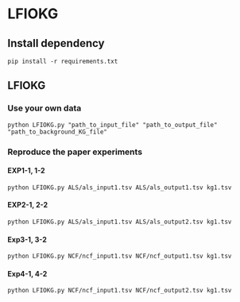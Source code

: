 # LFIOKG

## Install dependency
```
pip install -r requirements.txt
```
## LFIOKG

### Use your own data
```
python LFIOKG.py "path_to_input_file" "path_to_output_file" "path_to_background_KG_file"
```

### Reproduce the paper experiments

#### EXP1-1, 1-2
```
python LFIOKG.py ALS/als_input1.tsv ALS/als_output1.tsv kg1.tsv
```

#### EXP2-1, 2-2
```
python LFIOKG.py ALS/als_input1.tsv ALS/als_output2.tsv kg1.tsv
```

#### Exp3-1, 3-2
```
python LFIOKG.py NCF/ncf_input1.tsv NCF/ncf_output1.tsv kg1.tsv
```

#### Exp4-1, 4-2
```
python LFIOKG.py NCF/ncf_input1.tsv NCF/ncf_output2.tsv kg1.tsv
```